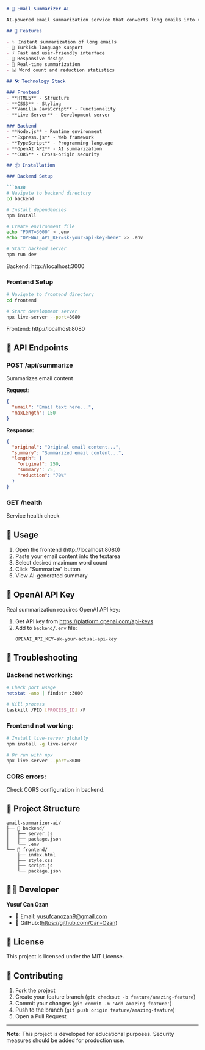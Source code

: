 ```markdown
# 📧 Email Summarizer AI

AI-powered email summarization service that converts long emails into concise summaries using OpenAI API.

## 🚀 Features

- ✨ Instant summarization of long emails
- 🎯 Turkish language support
- ⚡ Fast and user-friendly interface
- 📱 Responsive design
- 🔄 Real-time summarization
- 📊 Word count and reduction statistics

## 🛠 Technology Stack

### Frontend
- **HTML5** - Structure
- **CSS3** - Styling
- **Vanilla JavaScript** - Functionality
- **Live Server** - Development server

### Backend
- **Node.js** - Runtime environment
- **Express.js** - Web framework
- **TypeScript** - Programming language
- **OpenAI API** - AI summarization
- **CORS** - Cross-origin security

## 📦 Installation

### Backend Setup

```bash
# Navigate to backend directory
cd backend

# Install dependencies
npm install

# Create environment file
echo "PORT=3000" > .env
echo "OPENAI_API_KEY=sk-your-api-key-here" >> .env

# Start backend server
npm run dev
```

Backend: http://localhost:3000

### Frontend Setup

```bash
# Navigate to frontend directory
cd frontend

# Start development server
npx live-server --port=8080
```

Frontend: http://localhost:8080

## 🔧 API Endpoints

### POST /api/summarize
Summarizes email content

**Request:**
```json
{
  "email": "Email text here...",
  "maxLength": 150
}
```

**Response:**
```json
{
  "original": "Original email content...",
  "summary": "Summarized email content...",
  "length": {
    "original": 250,
    "summary": 75,
    "reduction": "70%"
  }
}
```

### GET /health
Service health check

## 🎯 Usage

1. Open the frontend (http://localhost:8080)
2. Paste your email content into the textarea
3. Select desired maximum word count
4. Click "Summarize" button
5. View AI-generated summary

## 🔑 OpenAI API Key

Real summarization requires OpenAI API key:

1. Get API key from https://platform.openai.com/api-keys
2. Add to `backend/.env` file:
   ```
   OPENAI_API_KEY=sk-your-actual-api-key
   ```

## 🐛 Troubleshooting

### Backend not working:
```bash
# Check port usage
netstat -ano | findstr :3000

# Kill process
taskkill /PID [PROCESS_ID] /F
```

### Frontend not working:
```bash
# Install live-server globally
npm install -g live-server

# Or run with npx
npx live-server --port=8080
```

### CORS errors:
Check CORS configuration in backend.

## 📁 Project Structure

```
email-summarizer-ai/
├── 📂 backend/
│   ├── server.js
│   ├── package.json
│   └── .env
└── 📂 frontend/
    ├── index.html
    ├── style.css
    ├── script.js
    └── package.json
```

## 👨‍💻 Developer

**Yusuf Can Ozan**
- 📧 Email: yusufcanozan9@gmail.com
- 💼 GitHub:(https://github.com/Can-Ozan)

## 📄 License

This project is licensed under the MIT License.

## 🤝 Contributing

1. Fork the project
2. Create your feature branch (`git checkout -b feature/amazing-feature`)
3. Commit your changes (`git commit -m 'Add amazing feature'`)
4. Push to the branch (`git push origin feature/amazing-feature`)
5. Open a Pull Request

---

**Note:** This project is developed for educational purposes. Security measures should be added for production use.
```